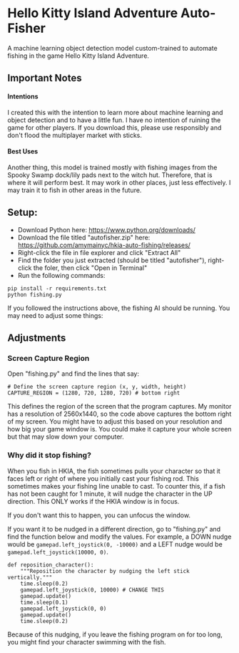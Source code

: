 # Hello Kitty Island Adventure Auto-Fisher
A machine learning object detection model custom-trained to automate fishing in the game Hello Kitty Island Adventure.

## Important Notes
#### Intentions
I created this with the intention to learn more about machine learning and object detection and to have a little fun. I have no intention of ruining the game for other players. If you download this, please use responsibly and don't flood the multiplayer market with sticks. 

#### Best Uses
Another thing, this model is trained mostly with fishing images from the Spooky Swamp dock/lily pads next to the witch hut. Therefore, that is where it will perform best. It may work in other places, just less effectively. I may train it to fish in other areas in the future. 

## Setup:
- Download Python here: https://www.python.org/downloads/
- Download the file titled "autofisher.zip" here: https://github.com/amymainyc/hkia-auto-fishing/releases/
- Right-click the file in file explorer and click "Extract All"
- Find the folder you just extracted (should be titled "autofisher"), right-click the foler, then click "Open in Terminal"
- Run the following commands: 

```
pip install -r requirements.txt
python fishing.py
```

If you followed the instructions above, the fishing AI should be running. You may need to adjust some things: 

## Adjustments
### Screen Capture Region
Open "fishing.py" and find the lines that say:
```
# Define the screen capture region (x, y, width, height)
CAPTURE_REGION = (1280, 720, 1280, 720) # bottom right
```
This defines the region of the screen that the program captures. My monitor has a resolution of 2560x1440, so the code above captures the bottom right of my screen. You might have to adjust this based on your resolution and how big your game window is. You could make it capture your whole screen but that may slow down your computer. 

### Why did it stop fishing?
When you fish in HKIA, the fish sometimes pulls your character so that it faces left or right of where you initially cast your fishing rod. This sometimes makes your fishing line unable to cast. To counter this, if a fish has not been caught for 1 minute, it will nudge the character in the UP direction. This ONLY works if the HKIA window is in focus. 

If you don't want this to happen, you can unfocus the window. 

If you want it to be nudged in a different direction, go to "fishing.py" and find the function below and modify the values. For example, a DOWN nudge would be `gamepad.left_joystick(0, -10000)` and a LEFT nudge would be `gamepad.left_joystick(10000, 0)`.
```
def reposition_character():
    """Reposition the character by nudging the left stick vertically."""
    time.sleep(0.2)
    gamepad.left_joystick(0, 10000) # CHANGE THIS
    gamepad.update()
    time.sleep(0.1)
    gamepad.left_joystick(0, 0)
    gamepad.update()
    time.sleep(0.2)
```

Because of this nudging, if you leave the fishing program on for too long, you might find your character swimming with the fish. 